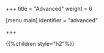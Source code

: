 +++
title = "Advanced"
weight = 6

[menu.main]
identifier = "advanced"

+++

{{%children style="h2"%}}
